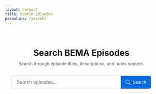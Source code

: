 ```yaml
---
layout: default
title: Search Episodes
permalink: /search/
---
```


<div class="search-container">
  <div class="search-header">
    <h1>Search BEMA Episodes</h1>
    <p>Search through episode titles, descriptions, and notes content.</p>
  </div>

  <form id="search-form" class="search-form">
    <div class="search-input-container">
      <input 
        type="text" 
        id="search-input" 
        placeholder="Search episodes..." 
        autocomplete="off"
        class="search-input"
      >
      <button type="submit" class="search-button">
        <svg width="16" height="16" viewBox="0 0 16 16" fill="currentColor">
          <path d="M11.742 10.344a6.5 6.5 0 1 0-1.397 1.398h-.001c.03.04.062.078.098.115l3.85 3.85a1 1 0 0 0 1.415-1.414l-3.85-3.85a1.007 1.007 0 0 0-.115-.1zM12 6.5a5.5 5.5 0 1 1-11 0 5.5 5.5 0 0 1 11 0z"/>
        </svg>
        Search
      </button>
    </div>
  </form>

  <div id="search-results" class="search-results"></div>
</div>

<style>
.search-container {
  max-width: 800px;
  margin: 0 auto;
  padding: 20px;
}

.search-header {
  text-align: center;
  margin-bottom: 30px;
}

.search-header h1 {
  margin-bottom: 10px;
}

.search-header p {
  color: #666;
  margin: 0;
}

.search-form {
  margin-bottom: 30px;
}

.search-input-container {
  display: flex;
  max-width: 600px;
  margin: 0 auto;
  border: 2px solid #e1e5e9;
  border-radius: 8px;
  overflow: hidden;
  background: white;
}

.search-input {
  flex: 1;
  padding: 12px 16px;
  border: none;
  font-size: 16px;
  outline: none;
}

.search-input:focus {
  box-shadow: none;
}

.search-input-container:focus-within {
  border-color: #0969da;
  box-shadow: 0 0 0 3px rgba(9, 105, 218, 0.1);
}

.search-button {
  padding: 12px 16px;
  border: none;
  background: #0969da;
  color: white;
  cursor: pointer;
  display: flex;
  align-items: center;
  gap: 8px;
  font-size: 14px;
  font-weight: 500;
}

.search-button:hover {
  background: #0860ca;
}

.search-results {
  min-height: 200px;
}

.search-results-header {
  margin-bottom: 20px;
  padding-bottom: 10px;
  border-bottom: 1px solid #e1e5e9;
}

.search-results-header p {
  margin: 0;
  color: #656d76;
  font-size: 14px;
}

.search-result {
  margin-bottom: 30px;
  padding: 20px;
  border: 1px solid #e1e5e9;
  border-radius: 8px;
  background: white;
}

.search-result-title {
  margin: 0 0 8px 0;
  font-size: 18px;
}

.search-result-title a {
  color: #0969da;
  text-decoration: none;
}

.search-result-title a:hover {
  text-decoration: underline;
}

.search-result-subtitle {
  margin: 0 0 8px 0;
  color: #656d76;
  font-style: italic;
  font-size: 14px;
}

.search-result-meta {
  margin: 0 0 8px 0;
  color: #656d76;
  font-size: 14px;
}

.search-result-description {
  margin: 0 0 12px 0;
  color: #24292f;
  line-height: 1.5;
}

.search-result-content {
  margin: 0;
  color: #656d76;
  font-size: 14px;
  line-height: 1.5;
}

.search-result-content mark {
  background: #fff8c5;
  padding: 2px 4px;
  border-radius: 3px;
}

.search-no-results {
  text-align: center;
  padding: 40px 20px;
  color: #656d76;
}

.search-no-results ul {
  display: inline-block;
  text-align: left;
  margin: 16px 0 0 0;
}

.search-error {
  text-align: center;
  padding: 40px 20px;
  color: #d1242f;
  background: #ffebee;
  border: 1px solid #f5c2c7;
  border-radius: 8px;
}

@media (max-width: 768px) {
  .search-container {
    padding: 15px;
  }
  
  .search-input-container {
    flex-direction: column;
  }
  
  .search-button {
    justify-content: center;
  }
  
  .search-result {
    padding: 15px;
  }
}
</style>

<script src="https://unpkg.com/lunr.min/lunr.js"></script>
<script src="{{ '/assets/js/search.js' | relative_url }}"></script>